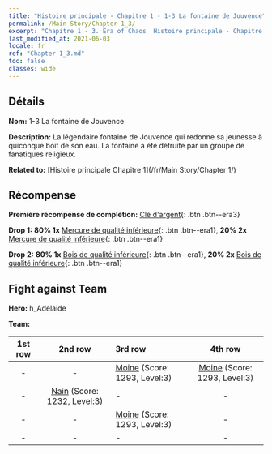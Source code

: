 ```yaml
---
title: "Histoire principale - Chapitre 1 - 1-3 La fontaine de Jouvence"
permalink: /Main Story/Chapter 1_3/
excerpt: "Chapitre 1 - 3. Era of Chaos  Histoire principale - Chapitre 1_3. 1-3 La fontaine de Jouvence"
last_modified_at: 2021-06-03
locale: fr
ref: "Chapter 1_3.md"
toc: false
classes: wide
---
```


## Détails

 **Nom:** 1-3 La fontaine de Jouvence

 **Description:** La légendaire fontaine de Jouvence qui redonne sa jeunesse à quiconque boit de son eau. La fontaine a été détruite par un groupe de fanatiques religieux.

 **Related to:** [Histoire principale Chapitre 1](/fr/Main Story/Chapter 1/)

## Récompense

 **Première récompense de complétion:** [Clé d'argent](/ItemsFR/con_693/){: .btn .btn--era3}

 **Drop 1:** **80% 1x** [Mercure de qualité inférieure](/ItemsFR/mat_2/){: .btn .btn--era1}, **20% 2x** [Mercure de qualité inférieure](/ItemsFR/mat_2/){: .btn .btn--era1}

 **Drop 2:** **80% 1x** [Bois de qualité inférieure](/ItemsFR/mat_1/){: .btn .btn--era1}, **20% 2x** [Bois de qualité inférieure](/ItemsFR/mat_1/){: .btn .btn--era1}


## Fight against Team
 **Hero:** h_Adelaide

 **Team:**


  | 1st row | 2nd row | 3rd row | 4th row |
  |:----:|:----:|:----|:----:|
  | - | - | [Moine](/fr/units/Monk/) (Score: 1293, Level:3)  | [Moine](/fr/units/Monk/) (Score: 1293, Level:3)  |
  | - | [Nain](/fr/units/Dwarf/) (Score: 1232, Level:3)  | - | - |
  | - | - | [Moine](/fr/units/Monk/) (Score: 1293, Level:3)  | - |
  | - | - | - | - |


